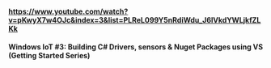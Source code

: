 #### https://www.youtube.com/watch?v=pKwyX7w4OJc&index=3&list=PLReL099Y5nRdiWdu_J6lVkdYWLjkfZLKk
#### Windows IoT #3: Building C# Drivers, sensors & Nuget Packages using VS (Getting Started Series)
